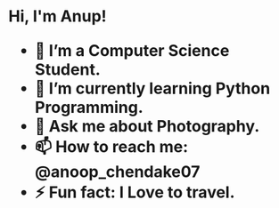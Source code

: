 <h1>  Hi, I'm Anup!



- 🔭 I’m a Computer Science Student.
- 🌱 I’m currently learning Python Programming.
- 💬 Ask me about Photography.
- 📫 How to reach me: @anoop_chendake07
- ⚡ Fun fact: I Love to travel.

